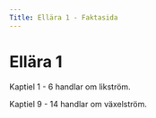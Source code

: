 ```yaml
---
Title: Ellära 1 - Faktasida
---
```

# Ellära 1

Kaptiel 1 - 6 handlar om likström.

Kaptiel 9 - 14 handlar om växelström.
